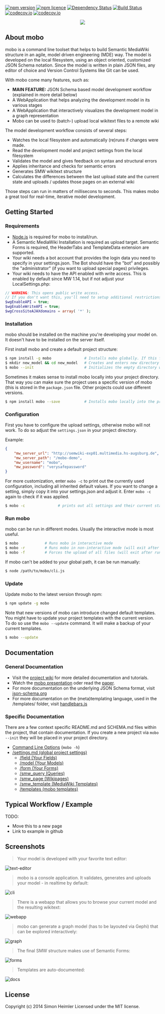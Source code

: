 [![npm version](https://img.shields.io/npm/v/mobo.svg?style=flat)](https://www.npmjs.com/package/mobo)
[![npm licence](https://img.shields.io/npm/l/mobo.svg?style=flat)]()
[![Dependency Status](https://img.shields.io/david/Fannon/mobo.svg?style=flat)]()
[![Build Status](https://img.shields.io/travis/Fannon/mobo.svg?style=flat)](http://travis-ci.org/Fannon/mobo)
[![codecov.io](https://img.shields.io/codacy/a7daff185e694c3d853bb35cbc6405c8.svg?style=flat)](https://www.codacy.com/public/heimlersimon/mobo/dashboard)
[![codecov.io](https://img.shields.io/codecov/c/github/Fannon/mobo.svg?style=flat)](https://codecov.io/github/Fannon/mobo?branch=master)

<p align="center">
    <img src ="http://fannon.de/p/mobo-intro/img/logo.png" sytnle="border-radius: 3px;"/>
</p>

## About mobo
mobo is a command line toolset that helps to build Semantic MediaWiki structure in an agile, model driven engineering (MDE) way. The model is developed on the local filesystem, using an object oriented, customized JSON Schema notation. Since the model is written in plain JSON files, any editor of choice and Version Control Systems like Git can be used.

With mobo come many features, such as:
* **MAIN FEATURE:** JSON Schema based model development workflow (explained in more detail below)
* A WebApplication that helps analyzing the development model in its various stages
* A WebApplication that interactively visualizes the development model in a graph representation
* Mobo can be used to (batch-) upload local wikitext files to a remote wiki

The model development workflow consists of several steps:
* Watches the local filesystem and automatically (re)runs if changes were made.
* Read the development model and project settings from the local filesystem
* Validates the model and gives feedback on syntax and structural errors
* Applies inheritance and checks for semantic errors
* Generates SMW wikitext structure
* Calculates the differences between the last upload state and the current state and uploads / updates those pages on an external wiki

Those steps can run in matters of millisecons to seconds. This makes mobo a great tool for real-time, iterative model development.

## Getting Started
### Requirements
* [Node.js](http://nodejs.org/) is required for mobo to install/run.
* A Semantic MediaWiki Installation is required as upload target. Semantic Forms is required, the HeaderTabs and TemplateData extension are supported.
* Your wiki needs a bot account that provides the login data you need to specify in your settings.json. The Bot should have the "bot" and possibly the "administrator" (if you want to upload special pages) privileges.
* Your wiki needs to have the API enabled with write access. This is enabled by default since MW 1.14, but if not adjust your LocalSettings.php:

```php
// WARNING: This opens public write access.
// If you don't want this, you'll need to setup additional restrictions.
$wgEnableAPI = true;
$wgEnableWriteAPI = true;
$wgCrossSiteAJAXdomains = array( '*' );
```

### Installation
mobo should be installed on the machine you're developing your model on. It doesn't have to be installed on the server itself.

First install mobo and create a default project structure:
```sh
$ npm install -g mobo               # Installs mobo globally. If this fails: "sudo npm install -g mobo"
$ mkdir new_model && cd new_model   # Creates and enters new directory
$ mobo --init                       # Initializes the empty directory with the default structure
```

Sometimes it makes sense to install mobo locally into your project directory.
That way you can make sure the project uses a specific version of mobo (this is stored in the `package.json` file. Other projects could use different versions.
```sh
$ npm install mobo --save           # Installs mobo locally into the project directory
```

### Configuration
First you have to configure the upload settings, otherwise mobo will not work.
To do so adjust the `settings.json` in your project directory.

Example:
```json
{
    "mw_server_url": "http://semwiki-exp01.multimedia.hs-augsburg.de",
    "mw_server_path": "/mobo-demo",
    "mw_username": "mobo",
    "mw_password": "verysafepassword"
}
```

For more customization, enter `mobo -c` to print out the currently used configuration, including all inherited default values.
If you want to change a setting, simply copy it into your settings.json and adjust it. Enter `mobo -c` again to check if it was applied.

```sh
$ mobo -c               # prints out all settings and their current state
```

### Run mobo
mobo can be run in different modes. Usually the interactive mode is most useful.
```sh
$ mobo            # Runs mobo in interactive mode
$ mobo -r         # Runs mobo in non-interactive mode (will exit after run)
$ mobo -f         # Forces the upload of all files (will exit after run)
```

If mobo can't be added to your global path, it can be run manually:
```sh
$ node /path/to/mobo/cli.js
```

### Update
Update mobo to the latest version through npm:
```sh
$ npm update -g mobo
```

Note that new versions of mobo can introduce changed default templates.
You might have to update your project templates with the current version.
To do so use the `mobo --update` command. It will make a backup of your current templates.
```sh
$ mobo --update
```

## Documentation
### General Documentation
* Visit the [project wiki](https://github.com/Fannon/mobo/wiki) for more detailed documentation and tutorials.
* Watch the [mobo presentation](http://fannon.de/p/mobo-intro/) oder read the [paper](http://fannon.de/p/mobo-paper.pdf).
* For more documentation on the underlying JSON Schema format, visit [json-schema.org](http://json-schema.org/)
* For more documentation on the (meta)templating language, used in the /templates/ folder, visit [handlebars.js](http://handlebarsjs.com/)

### Specific Documentation
There are a few context specific README.md and SCHEMA.md files within the project, that contain documentation.
If you create a new project via `mobo --init` they will be placed in your project directory.

* [Command Line Options](cli.md) (`mobo -h`)
* [/settings.md (global project settings)](examples/init/settings.md)
    * [/field (Your Fields)](examples/init/field/README.md)
    * [/model (Your Models)](examples/init/model/README.md)
    * [/form (Your Forms)](examples/init/form/README.md)
    * [/smw_query (Queries)](examples/init/smw_query/README.md)
    * [/smw_page (Wikipages)](examples/init/smw_page/README.md)
    * [/smw_template (MediaWiki Templates)](examples/init/smw_template/README.md)
    * [/templates (mobo templates)](examples/init/templates/README.md)

## Typical Workflow / Example

TODO:
* Move this to a new page
* Link to example in github


## Screenshots
> Your model is developed with your favorite text editor:

![text-editor](http://fannon.de/p/mobo-intro/img/st.png)

> mobo is a console application. It validates, generates and uploads your model - in realtime by default:

![cli](http://fannon.de/p/mobo-intro/img/cli4.png)

> There is a webapp that allows you to browse your current model and the resulting wikitext:

![webapp](http://fannon.de/p/mobo-intro/img/webgui.png)

> mobo can generate a graph model (has to be layouted via Gephi) that can be explored interactively:

![graph](http://fannon.de/p/mobo-intro/img/graphselect.png)

> The final SMW structure makes use of Semantic Forms:

![forms](http://fannon.de/p/mobo-intro/img/edit.png)

> Templates are auto-documented:

![docs](http://fannon.de/p/mobo-intro/img/docs.png)


## License

Copyright (c) 2014 Simon Heimler
Licensed under the MIT license.
